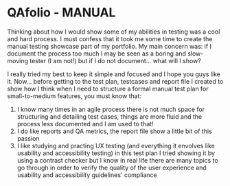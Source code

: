 # QAfolio - MANUAL

Thinking about how I would show some of my abilities in testing was a cool and hard process. I must confess that it took me some time to create the manual testing showcase part of my portfolio. My main concern was: if I document the process too much I may be seen as a boring and slow-moving tester (I am not!) but if I do not document... what will I show?

I really tried my best to keep it simple and focused and I hope you guys like it.
Now... before getting to the test plan, testcases and report file I created to show how I think when I need to structure a formal manual test plan for small-to-medium features, you must know that:

1. I know many times in an agile process there is not much space for structuring and detailing test cases, things are more fluid and the process less documented and I am used to that!
2. I do like reports and QA metrics, the report file show a little bit of this passion
3. I like studying and practing UX testing (and everything it envolves like usability and accessibility testing) in this test plan I tried showing it by using a contrast checker but I know in real life there are many topics to go through in order to verify the quality of the user experience and usability and accessibility guidelines' compliance
